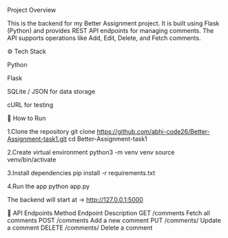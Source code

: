 Project Overview

This is the backend for my Better Assignment project.
It is built using Flask (Python) and provides REST API endpoints for managing comments.
The API supports operations like Add, Edit, Delete, and Fetch comments.

⚙️ Tech Stack

Python

Flask

SQLite / JSON for data storage

cURL for testing

🚀 How to Run

1.Clone the repository
git clone https://github.com/abhi-code26/Better-Assignment-task1.git
cd Better-Assignment-task1

2.Create virtual environment
python3 -m venv venv
source venv/bin/activate

3.Install dependencies
pip install -r requirements.txt

4.Run the app
python app.py

The backend will start at → http://127.0.0.1:5000

🔗 API Endpoints
Method	Endpoint	Description
GET	/comments	Fetch all comments
POST	/comments	Add a new comment
PUT	/comments/<id>	Update a comment
DELETE	/comments/<id>	Delete a comment
